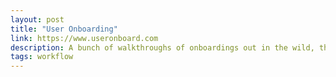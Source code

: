 ```yaml
---
layout: post
title: "User Onboarding"
link: https://www.useronboard.com
description: A bunch of walkthroughs of onboardings out in the wild, the good and the bad.
tags: workflow
---
```

